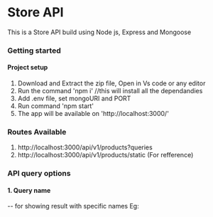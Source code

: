 # Store API
This is a Store API build using Node js, Express and Mongoose
### Getting started
#### Project setup
1. Download and Extract the zip file, Open in Vs code or any editor
2. Run the command 'npm i' //this will install all the dependandies
3. Add .env file, set mongoURI and PORT
4. Run command 'npm start'
5. The app will be available on 'http://localhost:3000/'

### Routes Available
1. http://localhost:3000/api/v1/products?queries
2. http://localhost:3000/api/v1/products/static (For refference)
### API query options


#### 1. Query name
-- for showing result with specific names
Eg: 
